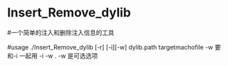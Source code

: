 # Insert_Remove_dylib
#一个简单的注入和删除注入信息的工具

#usage ./Insert_Remove_dylib [-r] [-i][-w] dylib.path targetmachofile
-w 要和-i 一起用 -i -w .
-w 是可选选项
